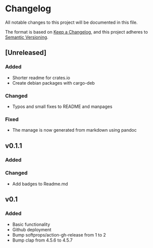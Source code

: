 # Changelog
All notable changes to this project will be documented in this file.

The format is based on [Keep a Changelog](https://keepachangelog.com/en/1.1.0/),
and this project adheres to [Semantic Versioning](https://semver.org/spec/v2.0.0.html).

## [Unreleased]
### Added
- Shorter readme for crates.io
- Create debian packages with cargo-deb
### Changed
- Typos and small fixes to README and manpages
### Fixed
- The manage is now generated from markdown using pandoc

## v0.1.1
### Added
### Changed
- Add badges to Readme.md

## v0.1
### Added
- Basic functionality
- Github deployment
- Bump softprops/action-gh-release from 1 to 2
- Bump clap from 4.5.6 to 4.5.7


